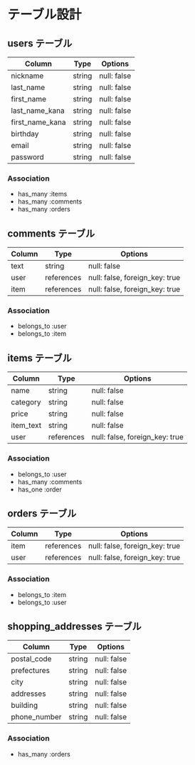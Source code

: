 # テーブル設計

## users テーブル

| Column          | Type   | Options     |
| ----------------| ------ | ----------- |
| nickname        | string | null: false |
| last_name       | string | null: false |
| first_name      | string | null: false |
| last_name_kana  | string | null: false |
| first_name_kana | string | null: false |
| birthday        | string | null: false |
| email           | string | null: false |
| password        | string | null: false |

### Association

- has_many :items
- has_many :comments
- has_many :orders

## comments テーブル

| Column | Type       | Options                        |
| -------| ---------- | ------------------------------ |
| text   | string     | null: false                    |
| user   | references | null: false, foreign_key: true |
| item   | references | null: false, foreign_key: true |

### Association

- belongs_to :user
- belongs_to :item

## items テーブル

| Column    | Type       | Options                        |
| ----------| -----------| -------------------------------|
| name      | string     | null: false                    |
| category  | string     | null: false                    |
| price     | string     | null: false                    |
| item_text | string     | null: false                    |
| user      | references | null: false, foreign_key: true |

### Association

- belongs_to :user
- has_many :comments
- has_one :order

## orders テーブル

| Column           | Type       | Options                        |
| -----------------| -----------| -------------------------------|
| item             | references | null: false, foreign_key: true |
| user             | references | null: false, foreign_key: true |


### Association

- belongs_to :item
- belongs_to :user


## shopping_addresses テーブル

| Column       | Type    | Options     |
| -------------| --------| ------------|
| postal_code  | string  | null: false |
| prefectures  | string  | null: false |
| city         | string  | null: false |
| addresses    | string  | null: false |
| building     | string  | null: false |
| phone_number | string  | null: false |

### Association

- has_many :orders
